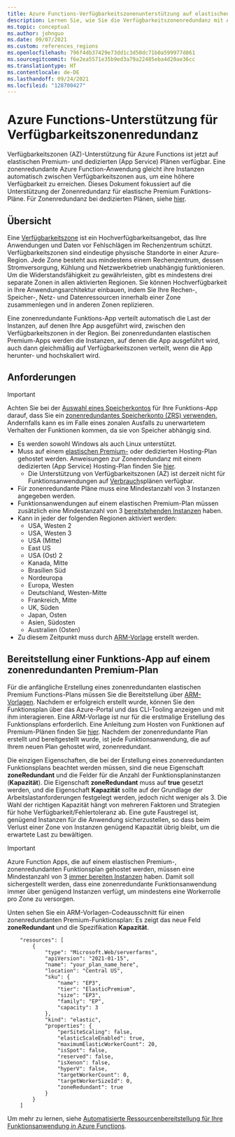 ```yaml
---
title: Azure Functions-Verfügbarkeitszonenunterstützung auf elastischen Premiumplänen
description: Lernen Sie, wie Sie die Verfügbarkeitszonenredundanz mit Azure Functions für hochverfügbare Funktionsanwendungen auf elastischen Premiumplänen nutzen können.
ms.topic: conceptual
ms.author: johnguo
ms.date: 09/07/2021
ms.custom: references_regions
ms.openlocfilehash: 796f4db37429e73dd1c3d50dc71b0a599977d861
ms.sourcegitcommit: f6e2ea5571e35b9ed3a79a22485eba4d20ae36cc
ms.translationtype: HT
ms.contentlocale: de-DE
ms.lasthandoff: 09/24/2021
ms.locfileid: "128700427"
---
```

# <a name="azure-functions-support-for-availability-zone-redundancy"></a>Azure Functions-Unterstützung für Verfügbarkeitszonenredundanz

Verfügbarkeitszonen (AZ)-Unterstützung für Azure Functions ist jetzt auf elastischen Premium- und dedizierten (App Service) Plänen verfügbar. Eine zonenredundante Azure Function-Anwendung gleicht ihre Instanzen automatisch zwischen Verfügbarkeitszonen aus, um eine höhere Verfügbarkeit zu erreichen. Dieses Dokument fokussiert auf die Unterstützung der Zonenredundanz für elastische Premium Funktions-Pläne. Für Zonenredundanz bei dedizierten Plänen, siehe [hier](../app-service/how-to-zone-redundancy.md).

## <a name="overview"></a>Übersicht

Eine [Verfügbarkeitszone](../availability-zones/az-overview.md#availability-zones) ist ein Hochverfügbarkeitsangebot, das Ihre Anwendungen und Daten vor Fehlschlägen im Rechenzentrum schützt. Verfügbarkeitszonen sind eindeutige physische Standorte in einer Azure-Region. Jede Zone besteht aus mindestens einem Rechenzentrum, dessen Stromversorgung, Kühlung und Netzwerkbetrieb unabhängig funktionieren. Um die Widerstandsfähigkeit zu gewährleisten, gibt es mindestens drei separate Zonen in allen aktivierten Regionen. Sie können Hochverfügbarkeit in Ihre Anwendungsarchitektur einbauen, indem Sie Ihre Rechen-, Speicher-, Netz- und Datenressourcen innerhalb einer Zone zusammenlegen und in anderen Zonen replizieren.

Eine zonenredundante Funktions-App verteilt automatisch die Last der Instanzen, auf denen Ihre App ausgeführt wird, zwischen den Verfügbarkeitszonen in der Region. Bei zonenredundanten elastischen Premium-Apps werden die Instanzen, auf denen die App ausgeführt wird, auch dann gleichmäßig auf Verfügbarkeitszonen verteilt, wenn die App herunter- und hochskaliert wird.

## <a name="requirements"></a>Anforderungen

> [!IMPORTANT]
> Achten Sie bei der [Auswahl eines Speicherkontos](storage-considerations.md#storage-account-requirements) für Ihre Funktions-App darauf, dass Sie ein [zonenredundantes Speicherkonto (ZRS) verwenden.](../storage/common/storage-redundancy.md#zone-redundant-storage) Andernfalls kann es im Falle eines zonalen Ausfalls zu unerwartetem Verhalten der Funktionen kommen, da sie von Speicher abhängig sind. 

- Es werden sowohl Windows als auch Linux unterstützt.
- Muss auf einem [elastischen Premium-](functions-premium-plan.md) oder dedizierten Hosting-Plan gehostet werden. Anweisungen zur Zonenredundanz mit einem dedizierten (App Service) Hosting-Plan finden Sie [hier](../app-service/how-to-zone-redundancy.md).
  - Die Unterstützung von Verfügbarkeitszonen (AZ) ist derzeit nicht für Funktionsanwendungen auf [Verbrauch](consumption-plan.md)splänen verfügbar.
- Für zonenredundante Pläne muss eine Mindestanzahl von 3 Instanzen angegeben werden.
- Funktionsanwendungen auf einem elastischen Premium-Plan müssen zusätzlich eine Mindestanzahl von 3 [bereitstehenden Instanzen](functions-premium-plan.md#always-ready-instances) haben.
- Kann in jeder der folgenden Regionen aktiviert werden:
  - USA, Westen 2
  - USA, Westen 3
  - USA (Mitte)
  - East US
  - USA (Ost) 2
  - Kanada, Mitte
  - Brasilien Süd
  - Nordeuropa
  - Europa, Westen
  - Deutschland, Westen-Mitte
  - Frankreich, Mitte
  - UK, Süden
  - Japan, Osten
  - Asien, Südosten
  - Australien (Osten)
- Zu diesem Zeitpunkt muss durch [ARM-Vorlage](../azure-resource-manager/templates/index.yml) erstellt werden.

## <a name="how-to-deploy-a-function-app-on-a-zone-redundant-premium-plan"></a>Bereitstellung einer Funktions-App auf einem zonenredundanten Premium-Plan

Für die anfängliche Erstellung eines zonenredundanten elastischen Premium Functions-Plans müssen Sie die Bereitstellung über [ARM-Vorlagen](../azure-resource-manager/templates/quickstart-create-templates-use-visual-studio-code.md). Nachdem er erfolgreich erstellt wurde, können Sie den Funktionsplan über das Azure-Portal und das CLI-Tooling anzeigen und mit ihm interagieren. Eine ARM-Vorlage ist nur für die erstmalige Erstellung des Funktionsplans erforderlich. Eine Anleitung zum Hosten von Funktionen auf Premium-Plänen finden Sie [hier](functions-infrastructure-as-code.md#deploy-on-premium-plan). Nachdem der zonenredundante Plan erstellt und bereitgestellt wurde, ist jede Funktionsanwendung, die auf Ihrem neuen Plan gehostet wird, zonenredundant. 

Die einzigen Eigenschaften, die bei der Erstellung eines zonenredundanten Funktionsplans beachtet werden müssen, sind die neue Eigenschaft **zoneRedundant** und die Felder für die Anzahl der Funktionsplaninstanzen (**Kapazität**). Die Eigenschaft **zoneRedundant** muss auf **true** gesetzt werden, und die Eigenschaft **Kapazität** sollte auf der Grundlage der Arbeitslastanforderungen festgelegt werden, jedoch nicht weniger als 3. Die Wahl der richtigen Kapazität hängt von mehreren Faktoren und Strategien für hohe Verfügbarkeit/Fehlertoleranz ab. Eine gute Faustregel ist, genügend Instanzen für die Anwendung sicherzustellen, so dass beim Verlust einer Zone von Instanzen genügend Kapazität übrig bleibt, um die erwartete Last zu bewältigen.

> [!IMPORTANT]
> Azure Function Apps, die auf einem elastischen Premium-, zonenredundanten Funktionsplan gehostet werden, müssen eine Mindestanzahl von 3 [immer bereiten Instanzen](functions-premium-plan.md#always-ready-instances) haben. Damit soll sichergestellt werden, dass eine zonenredundante Funktionsanwendung immer über genügend Instanzen verfügt, um mindestens eine Workerrolle pro Zone zu versorgen.

Unten sehen Sie ein ARM-Vorlagen-Codeausschnitt für einen zonenredundanten Premium-Funktionsplan: Es zeigt das neue Feld **zoneRedundant** und die Spezifikation **Kapazität**.

```
    "resources": [
        {
            "type": "Microsoft.Web/serverfarms",
            "apiVersion": "2021-01-15",
            "name": "your_plan_name_here",
            "location": "Central US",
            "sku": {
                "name": "EP3",
                "tier": "ElasticPremium",
                "size": "EP3",
                "family": "EP", 
                "capacity": 3
            },
            "kind": "elastic",
            "properties": {
                "perSiteScaling": false,
                "elasticScaleEnabled": true,
                "maximumElasticWorkerCount": 20,
                "isSpot": false,
                "reserved": false,
                "isXenon": false,
                "hyperV": false,
                "targetWorkerCount": 0,
                "targetWorkerSizeId": 0, 
                "zoneRedundant": true
            }
        }
    ]
```

Um mehr zu lernen, siehe [Automatisierte Ressourcenbereitstellung für Ihre Funktionsanwendung in Azure Functions](functions-infrastructure-as-code.md).
